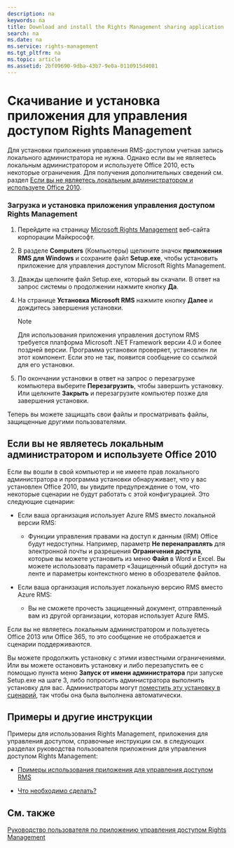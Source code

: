 ```yaml
---
description: na
keywords: na
title: Download and install the Rights Management sharing application
search: na
ms.date: na
ms.service: rights-management
ms.tgt_pltfrm: na
ms.topic: article
ms.assetid: 2bf09690-9dba-43b7-9e0a-0110915d4081
---
```

# Скачивание и установка приложения для управления доступом Rights Management
Для установки приложения управления RMS-доступом учетная запись локального администратора не нужна. Однако если вы не являетесь локальным администратором и используете Office 2010, есть некоторые ограничения. Для получения дополнительных сведений см. раздел [Если вы не являетесь локальным администратором и используете Office 2010](#BKMK_SetupOffice2010).

### Загрузка и установка приложения управления доступом Rights Management

1.  Перейдите на страницу [Microsoft Rights Management](http://go.microsoft.com/fwlink/?LinkId=303970) веб-сайта корпорации Майкрософт.

2.  В разделе **Computers** (Компьютеры) щелкните значок **приложения RMS для Windows** и сохраните файл **Setup.exe**, чтобы установить приложение для управления доступом Microsoft Rights Management.

3.  Дважды щелкните файл Setup.exe, который вы скачали. В ответ на запрос системы о продолжении нажмите кнопку **Да**.

4.  На странице **Установка Microsoft RMS** нажмите кнопку **Далее** и дождитесь завершения установки.

    > [!NOTE]
    > Для использования приложения управления доступом RMS требуется платформа Microsoft .NET Framework версии 4.0 и более поздней версии. Программа установки проверяет, установлен ли этот компонент. Если это не так, появится сообщение со ссылкой для его установки.

5.  По окончании установки в ответ на запрос о перезагрузке компьютера выберите **Перезагрузить**, чтобы завершить установку. Или щелкните **Закрыть** и перезагрузите компьютер позже для завершения установки.

Теперь вы можете защищать свои файлы и просматривать файлы, защищенные другими пользователями.

## <a name="BKMK_SetupOffice2010"></a>Если вы не являетесь локальным администратором и используете Office 2010
Если вы вошли в свой компьютер и не имеете прав локального администратора и программа установки обнаруживает, что у вас установлен Office 2010, вы увидите предупреждение о том, что некоторые сценарии не будут работать с этой конфигурацией. Это следующие сценарии:

-   Если ваша организация использует Azure RMS вместо локальной версии RMS:

    -   Функции управления правами на доступ к данным (IRM) Office будут недоступны. Например, параметр **Не перенаправлять** для электронной почты и разрешения **Ограничения доступа**, которые вы можете установить из меню **Файл** в Word и Excel. Вы можете использовать параметр «Защищенный общий доступ» на ленте и параметры контекстного меню в обозревателе файлов.

-   Если ваша организация использует локальную версию RMS вместо Azure RMS:

    -   Вы не сможете прочесть защищенный документ, отправленный вам из другой организации, которая использует Azure RMS.

Если вы не являетесь локальным администратором и пользуетесь Office 2013 или Office 365, то это сообщение не отображается и сценарии поддерживаются.

Вы можете продолжить установку с этими известными ограничениями. Или вы можете остановить установку и либо перезапустить ее с помощью пункта меню **Запуск от имени администратора** при запуске Setup.exe на шаге 3, либо попросить администратора выполнить установку для вас. Администраторы могут [поместить эту установку в сценарий](https://technet.microsoft.com/library/dn339003.aspx), так чтобы она была выполнена автоматически.

## Примеры и другие инструкции
Примеры для использования Rights Management, приложения для управления доступом, справочные инструкции см. в следующих разделах руководства пользователя приложения для управления доступом Rights Management:

-   [Примеры использования приложения для управления доступом RMS](../Topic/Rights_Management_sharing_application_user_guide.md#BKMK_SharingExamples)

-   [Что необходимо сделать?](../Topic/Rights_Management_sharing_application_user_guide.md#BKMK_SharingInstructions)

## См. также
[Руководство пользователя по приложению управления доступом Rights Management](../Topic/Rights_Management_sharing_application_user_guide.md)

